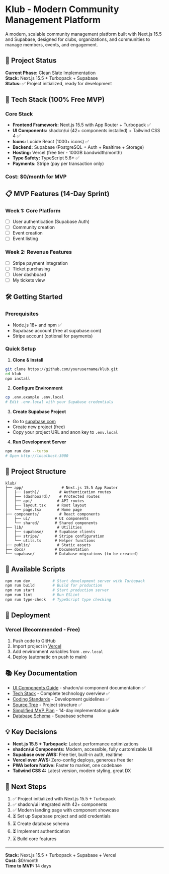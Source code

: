 # Klub - Modern Community Management Platform

A modern, scalable community management platform built with Next.js 15.5 and Supabase, designed for clubs, organizations, and communities to manage members, events, and engagement.

## 🎯 Project Status

**Current Phase:** Clean Slate Implementation  
**Stack:** Next.js 15.5 + Turbopack + Supabase  
**Status:** ✅ Project initialized, ready for development

## 🚀 Tech Stack (100% Free MVP)

### Core Stack
- **Frontend Framework:** Next.js 15.5 with App Router + Turbopack ✅
- **UI Components:** shadcn/ui (42+ components installed) + Tailwind CSS 4 ✅
- **Icons:** Lucide React (1000+ icons) ✅
- **Backend:** Supabase (PostgreSQL + Auth + Realtime + Storage)
- **Hosting:** Vercel (free tier - 100GB bandwidth/month)
- **Type Safety:** TypeScript 5.6+ ✅
- **Payments:** Stripe (pay per transaction only)

### Cost: $0/month for MVP

## 📋 MVP Features (14-Day Sprint)

### Week 1: Core Platform
- [ ] User authentication (Supabase Auth)
- [ ] Community creation
- [ ] Event creation
- [ ] Event listing

### Week 2: Revenue Features  
- [ ] Stripe payment integration
- [ ] Ticket purchasing
- [ ] User dashboard
- [ ] My tickets view

## 🛠️ Getting Started

### Prerequisites
- Node.js 18+ and npm ✅
- Supabase account (free at supabase.com)
- Stripe account (optional for payments)

### Quick Setup

1. **Clone & Install**
```bash
git clone https://github.com/yourusername/klub.git
cd klub
npm install
```

2. **Configure Environment**
```bash
cp .env.example .env.local
# Edit .env.local with your Supabase credentials
```

3. **Create Supabase Project**
- Go to [supabase.com](https://supabase.com)
- Create new project (free)
- Copy your project URL and anon key to `.env.local`

4. **Run Development Server**
```bash
npm run dev --turbo
# Open http://localhost:3000
```

## 📁 Project Structure

```
klub/
├── app/                 # Next.js 15.5 App Router
│   ├── (auth)/         # Authentication routes
│   ├── (dashboard)/    # Protected routes
│   ├── api/           # API routes
│   ├── layout.tsx     # Root layout
│   └── page.tsx       # Home page
├── components/         # React components
│   ├── ui/           # UI components
│   └── shared/       # Shared components
├── lib/               # Utilities
│   ├── supabase/     # Supabase clients
│   ├── stripe/       # Stripe configuration
│   └── utils.ts      # Helper functions
├── public/            # Static assets
├── docs/             # Documentation
└── supabase/         # Database migrations (to be created)
```

## 🔧 Available Scripts

```bash
npm run dev          # Start development server with Turbopack
npm run build        # Build for production
npm run start        # Start production server
npm run lint         # Run ESLint
npm run type-check   # TypeScript type checking
```

## 🚢 Deployment

### Vercel (Recommended - Free)
1. Push code to GitHub
2. Import project in [Vercel](https://vercel.com)
3. Add environment variables from `.env.local`
4. Deploy (automatic on push to main)

## 📚 Key Documentation

- [UI Components Guide](./docs/architecture/ui-components.md) - shadcn/ui component documentation ✅
- [Tech Stack](./docs/architecture/tech-stack.md) - Complete technology overview ✅
- [Coding Standards](./docs/architecture/coding-standards.md) - Development guidelines ✅
- [Source Tree](./docs/architecture/source-tree.md) - Project structure ✅
- [Simplified MVP Plan](./docs/simplified-mvp-plan.md) - 14-day implementation guide
- [Database Schema](./docs/architecture/supabase-database-schema.md) - Supabase schema

## 💡 Key Decisions

- **Next.js 15.5 + Turbopack:** Latest performance optimizations
- **shadcn/ui Components:** Modern, accessible, fully customizable UI
- **Supabase over AWS:** Free tier, built-in auth, realtime
- **Vercel over AWS:** Zero-config deploys, generous free tier
- **PWA before Native:** Faster to market, one codebase
- **Tailwind CSS 4:** Latest version, modern styling, great DX

## 🎯 Next Steps

1. ✅ Project initialized with Next.js 15.5 + Turbopack
2. ✅ shadcn/ui integrated with 42+ components
3. ✅ Modern landing page with component showcase
4. ⏳ Set up Supabase project and add credentials
5. ⏳ Create database schema
6. ⏳ Implement authentication
7. ⏳ Build core features

---

**Stack:** Next.js 15.5 + Turbopack + Supabase + Vercel  
**Cost:** $0/month  
**Time to MVP:** 14 days

